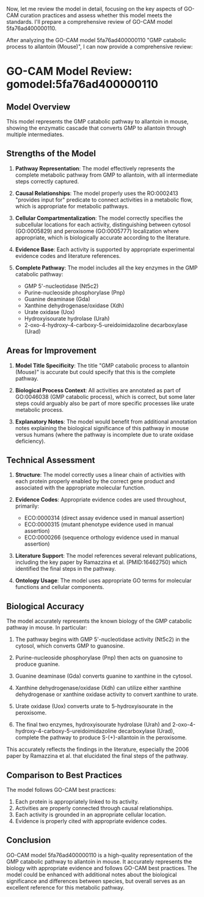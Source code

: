 Now, let me review the model in detail, focusing on the key aspects of GO-CAM curation practices and assess whether this model meets the standards. I'll prepare a comprehensive review of GO-CAM model 5fa76ad400000110.

After analyzing the GO-CAM model 5fa76ad400000110 "GMP catabolic process to allantoin (Mouse)", I can now provide a comprehensive review:

# GO-CAM Model Review: gomodel:5fa76ad400000110

## Model Overview
This model represents the GMP catabolic pathway to allantoin in mouse, showing the enzymatic cascade that converts GMP to allantoin through multiple intermediates. 

## Strengths of the Model

1. **Pathway Representation**: The model effectively represents the complete metabolic pathway from GMP to allantoin, with all intermediate steps correctly captured.

2. **Causal Relationships**: The model properly uses the RO:0002413 "provides input for" predicate to connect activities in a metabolic flow, which is appropriate for metabolic pathways.

3. **Cellular Compartmentalization**: The model correctly specifies the subcellular locations for each activity, distinguishing between cytosol (GO:0005829) and peroxisome (GO:0005777) localization where appropriate, which is biologically accurate according to the literature.

4. **Evidence Base**: Each activity is supported by appropriate experimental evidence codes and literature references.

5. **Complete Pathway**: The model includes all the key enzymes in the GMP catabolic pathway:
   - GMP 5'-nucleotidase (Nt5c2)
   - Purine-nucleoside phosphorylase (Pnp)
   - Guanine deaminase (Gda)
   - Xanthine dehydrogenase/oxidase (Xdh)
   - Urate oxidase (Uox)
   - Hydroxyisourate hydrolase (Urah)
   - 2-oxo-4-hydroxy-4-carboxy-5-ureidoimidazoline decarboxylase (Urad)

## Areas for Improvement

1. **Model Title Specificity**: The title "GMP catabolic process to allantoin (Mouse)" is accurate but could specify that this is the complete pathway.

2. **Biological Process Context**: All activities are annotated as part of GO:0046038 (GMP catabolic process), which is correct, but some later steps could arguably also be part of more specific processes like urate metabolic process.

3. **Explanatory Notes**: The model would benefit from additional annotation notes explaining the biological significance of this pathway in mouse versus humans (where the pathway is incomplete due to urate oxidase deficiency).

## Technical Assessment

1. **Structure**: The model correctly uses a linear chain of activities with each protein properly enabled by the correct gene product and associated with the appropriate molecular function.

2. **Evidence Codes**: Appropriate evidence codes are used throughout, primarily:
   - ECO:0000314 (direct assay evidence used in manual assertion)
   - ECO:0000315 (mutant phenotype evidence used in manual assertion)
   - ECO:0000266 (sequence orthology evidence used in manual assertion)

3. **Literature Support**: The model references several relevant publications, including the key paper by Ramazzina et al. (PMID:16462750) which identified the final steps in the pathway.

4. **Ontology Usage**: The model uses appropriate GO terms for molecular functions and cellular components.

## Biological Accuracy

The model accurately represents the known biology of the GMP catabolic pathway in mouse. In particular:

1. The pathway begins with GMP 5'-nucleotidase activity (Nt5c2) in the cytosol, which converts GMP to guanosine.

2. Purine-nucleoside phosphorylase (Pnp) then acts on guanosine to produce guanine.

3. Guanine deaminase (Gda) converts guanine to xanthine in the cytosol.

4. Xanthine dehydrogenase/oxidase (Xdh) can utilize either xanthine dehydrogenase or xanthine oxidase activity to convert xanthine to urate.

5. Urate oxidase (Uox) converts urate to 5-hydroxyisourate in the peroxisome.

6. The final two enzymes, hydroxyisourate hydrolase (Urah) and 2-oxo-4-hydroxy-4-carboxy-5-ureidoimidazoline decarboxylase (Urad), complete the pathway to produce S-(+)-allantoin in the peroxisome.

This accurately reflects the findings in the literature, especially the 2006 paper by Ramazzina et al. that elucidated the final steps of the pathway.

## Comparison to Best Practices

The model follows GO-CAM best practices:

1. Each protein is appropriately linked to its activity.
2. Activities are properly connected through causal relationships.
3. Each activity is grounded in an appropriate cellular location.
4. Evidence is properly cited with appropriate evidence codes.

## Conclusion

GO-CAM model 5fa76ad400000110 is a high-quality representation of the GMP catabolic pathway to allantoin in mouse. It accurately represents the biology with appropriate evidence and follows GO-CAM best practices. The model could be enhanced with additional notes about the biological significance and differences between species, but overall serves as an excellent reference for this metabolic pathway.